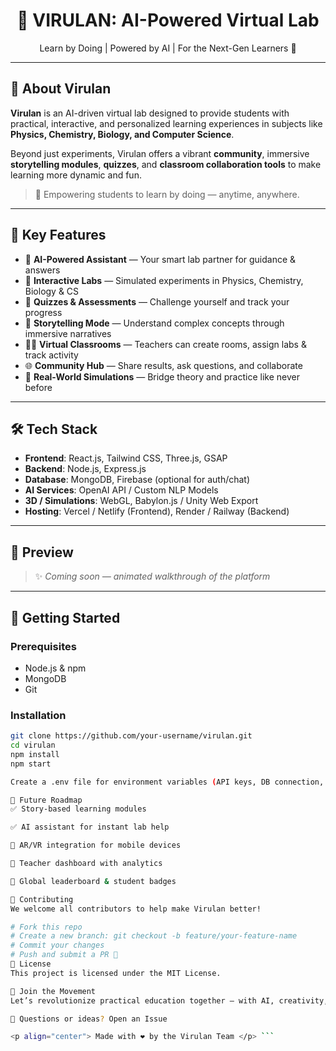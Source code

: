 <h1 align="center">🧪 VIRULAN: AI-Powered Virtual Lab</h1>

<p align="center">
  Learn by Doing | Powered by AI | For the Next-Gen Learners 🌟
</p>

---

## 🚀 About Virulan

**Virulan** is an AI-driven virtual lab designed to provide students with practical, interactive, and personalized learning experiences in subjects like **Physics, Chemistry, Biology, and Computer Science**.

Beyond just experiments, Virulan offers a vibrant **community**, immersive **storytelling modules**, **quizzes**, and **classroom collaboration tools** to make learning more dynamic and fun.

> 🎯 Empowering students to learn by doing — anytime, anywhere.

---

## 🌟 Key Features

- 🧠 **AI-Powered Assistant** — Your smart lab partner for guidance & answers  
- 🧪 **Interactive Labs** — Simulated experiments in Physics, Chemistry, Biology & CS  
- 🧩 **Quizzes & Assessments** — Challenge yourself and track your progress  
- 📖 **Storytelling Mode** — Understand complex concepts through immersive narratives  
- 👩‍🏫 **Virtual Classrooms** — Teachers can create rooms, assign labs & track activity  
- 🌐 **Community Hub** — Share results, ask questions, and collaborate  
- 🧬 **Real-World Simulations** — Bridge theory and practice like never before

---

## 🛠️ Tech Stack

- **Frontend**: React.js, Tailwind CSS, Three.js, GSAP  
- **Backend**: Node.js, Express.js  
- **Database**: MongoDB, Firebase (optional for auth/chat)  
- **AI Services**: OpenAI API / Custom NLP Models  
- **3D / Simulations**: WebGL, Babylon.js / Unity Web Export  
- **Hosting**: Vercel / Netlify (Frontend), Render / Railway (Backend)

---

## 📸 Preview

> ✨ *Coming soon — animated walkthrough of the platform*

---

## 🔧 Getting Started

### Prerequisites

- Node.js & npm
- MongoDB
- Git

### Installation

```bash
git clone https://github.com/your-username/virulan.git
cd virulan
npm install
npm start

Create a .env file for environment variables (API keys, DB connection, etc.).

🧠 Future Roadmap
✅ Story-based learning modules

✅ AI assistant for instant lab help

🚧 AR/VR integration for mobile devices

🚧 Teacher dashboard with analytics

🚧 Global leaderboard & student badges

🤝 Contributing
We welcome all contributors to help make Virulan better!

# Fork this repo
# Create a new branch: git checkout -b feature/your-feature-name
# Commit your changes
# Push and submit a PR 🚀
📄 License
This project is licensed under the MIT License.

🙌 Join the Movement
Let’s revolutionize practical education together — with AI, creativity, and purpose.

💬 Questions or ideas? Open an Issue

<p align="center"> Made with ❤️ by the Virulan Team </p> ```
